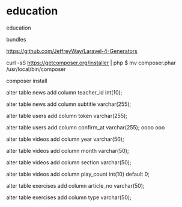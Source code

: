 education
=========

education


bundles

https://github.com/JeffreyWay/Laravel-4-Generators


 curl -sS https://getcomposer.org/installer | php
$ mv composer.phar /usr/local/bin/composer

composer install



alter table news add column teacher_id int(10);

alter table news add column subtitle varchar(255);



alter table users add column token varchar(255);


alter table users add column confirm_at varchar(255);
oooo
ooo


alter table videos add column year varchar(50);

alter table videos add column month varchar(50);

alter table videos add column section varchar(50);

alter table videos add column play_count int(10) default 0;

alter table exercises add column article_no varchar(50);

alter table exercises add column type varchar(50);

